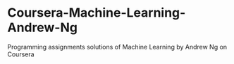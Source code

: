 # Coursera-Machine-Learning-Andrew-Ng
Programming assignments solutions of Machine Learning by Andrew Ng on Coursera
